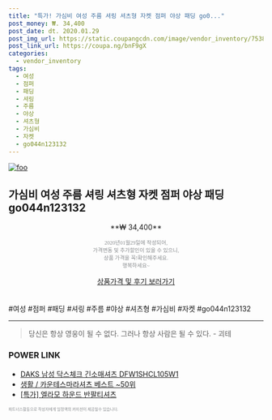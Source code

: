 ```yaml
--- 
title: "특가! 가심비 여성 주름 셔링 셔츠형 자켓 점퍼 야상 패딩 go0..." 
post_money: ₩. 34,400 
post_date: dt. 2020.01.29 
post_img_url: https://static.coupangcdn.com/image/vendor_inventory/7538/f613b8ba19eebd7b1a2ac33735ccf13bdf38cd2e053a94c1154e1d4b12fb.jpg 
post_link_url: https://coupa.ng/bnF9gX 
categories: 
  - vendor_inventory 
tags: 
  - 여성 
  - 점퍼 
  - 패딩 
  - 셔링 
  - 주름 
  - 야상 
  - 셔츠형 
  - 가심비 
  - 자켓 
  - go044n123132 
--- 
```

[![foo](https://static.coupangcdn.com/image/vendor_inventory/7538/f613b8ba19eebd7b1a2ac33735ccf13bdf38cd2e053a94c1154e1d4b12fb.jpg)](https://coupa.ng/bnF9gX) 

## 가심비 여성 주름 셔링 셔츠형 자켓 점퍼 야상 패딩 go044n123132 
<p style="text-align: center;">**₩ 34,400**</p> 
<p style="text-align: center;"><span style="color: #898c8f; font-family: Georgia,Times,serif; font-size: 0.75em;">2020년01월29일에 작성되어, <br>가격변동 및 추가할인이 있을 수 있으니,<br> 상품 가격을 꼭!확인해주세요.<br>행복하세요~</span> 
</p>	 
<div markdown="0" style="text-align: center;"><a href="https://coupa.ng/bnF9gX" class="btn btn--success">상품가격 및 후기 보러가기</a></div> 
<br><br> 
  #여성 #점퍼 #패딩 #셔링 #주름 #야상 #셔츠형 #가심비 #자켓 #go044n123132 
<hr> 

> 당신은 항상 영웅이 될 수 없다. 그러나 항상 사람은 될 수 있다. - 괴테 


### POWER LINK

* <a href="https://blog.naver.com/santokki14/221785177227" target="_blank">DAKS 남성 닥스체크 긴소매셔츠 DFW1SHCL105W1</a>
* <a href="https://blog.naver.com/santokki14/221787590107" target="_blank">생활 / 카운테스마라셔츠 베스트 ~50위</a>
* <a href="https://blog.naver.com/an0733/221788021363" target="_blank">[특가] 엘라모 하운드 반팔티셔츠</a>

<span style="color: #898c8f; font-family: Georgia,Times,serif; font-size: 0.55em;">파트너스활동으로 작성자에게 일정액의 커미션이 제공될수 있습니다.</span> 
